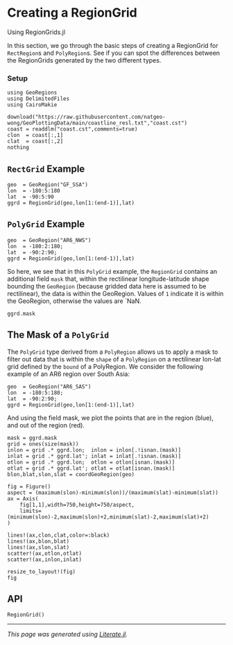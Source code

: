 # Creating a RegionGrid

Using RegionGrids.jl 

In this section, we go through the basic steps of creating a RegionGrid for `RectRegion`s and `PolyRegion`s.  See if you can spot the differences between the RegionGrids generated by the two different types.

### Setup

````@example regiongrid
using GeoRegions
using DelimitedFiles
using CairoMakie

download("https://raw.githubusercontent.com/natgeo-wong/GeoPlottingData/main/coastline_resl.txt","coast.cst")
coast = readdlm("coast.cst",comments=true)
clon  = coast[:,1]
clat  = coast[:,2]
nothing
````

## `RectGrid` Example

````@example regiongrid
geo  = GeoRegion("GF_SSA")
lon  = -180:5:180
lat  = -90:5:90
ggrd = RegionGrid(geo,lon[1:(end-1)],lat)
````

## `PolyGrid` Example

````@example regiongrid
geo  = GeoRegion("AR6_NWS")
lon  = -180:2:180;
lat  = -90:2:90;
ggrd = RegionGrid(geo,lon[1:(end-1)],lat)
````

So here, we see that in this `PolyGrid` example, the `RegionGrid` contains an additional field `mask` that, within the rectilinear longitude-latitude shape bounding the `GeoRegion` (because gridded data here is assumed to be rectilinear), the data is within the GeoRegion.  Values of `1` indicate it is within the GeoRegion, otherwise the values are `NaN.

````@example regiongrid
ggrd.mask
````

## The Mask of a `PolyGrid`

The `PolyGrid` type derived from a `PolyRegion` allows us to apply a mask to filter out data that is within the `shape` of a `PolyRegion` on a rectilinear lon-lat grid defined by the `bound` of a PolyRegion.  We consider the following example of an AR6 region over South Asia:

````@example regiongrid
geo  = GeoRegion("AR6_SAS")
lon  = -180:5:180;
lat  = -90:2:90;
ggrd = RegionGrid(geo,lon[1:(end-1)],lat)
````

And using the field mask, we plot the points that are in the region (blue), and out of the region (red).

````@example regiongrid
mask = ggrd.mask
grid = ones(size(mask))
inlon = grid .* ggrd.lon;  inlon = inlon[.!isnan.(mask)]
inlat = grid .* ggrd.lat'; inlat = inlat[.!isnan.(mask)]
otlon = grid .* ggrd.lon;  otlon = otlon[isnan.(mask)]
otlat = grid .* ggrd.lat'; otlat = otlat[isnan.(mask)]
blon,blat,slon,slat = coordGeoRegion(geo)

fig = Figure()
aspect = (maximum(slon)-minimum(slon))/(maximum(slat)-minimum(slat))
ax = Axis(
    fig[1,1],width=750,height=750/aspect,
    limits=(minimum(slon)-2,maximum(slon)+2,minimum(slat)-2,maximum(slat)+2)
)

lines!(ax,clon,clat,color=:black)
lines!(ax,blon,blat)
lines!(ax,slon,slat)
scatter!(ax,otlon,otlat)
scatter!(ax,inlon,inlat)

resize_to_layout!(fig)
fig
````

## API

```@docs
RegionGrid()
```

---

*This page was generated using [Literate.jl](https://github.com/fredrikekre/Literate.jl).*


